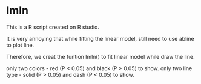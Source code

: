 # lmln

This is a R script created on R studio.

It is very annoying that while fitting the linear model, still need to use abline to plot line.

Therefore, we creat the funtion lmln() to fit linear model while draw the line.

only two colors - red (P < 0.05) and black (P > 0.05) to show.
only two line type - solid (P > 0.05) and dash (P < 0.05) to show.
